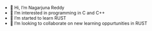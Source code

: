 - 👋 Hi, I’m Nagarjuna Reddy
- 👀 I’m interested in programming in C and C++
- 🌱 I’m started to learn RUST
- 💞️ I’m looking to collaborate on new learning oppurtunities in RUST

<!---
NagarjunaPitchela/NagarjunaPitchela is a ✨ special ✨ repository because its `README.md` (this file) appears on your GitHub profile.
You can click the Preview link to take a look at your changes.
--->
